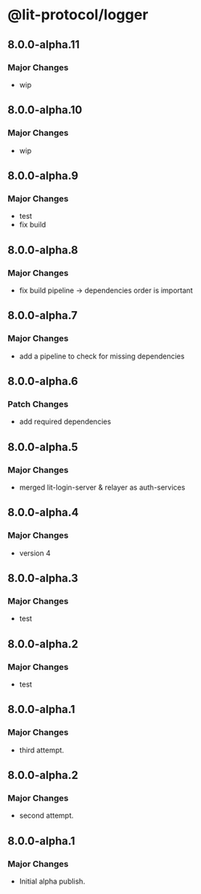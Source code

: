 # @lit-protocol/logger

## 8.0.0-alpha.11

### Major Changes

- wip

## 8.0.0-alpha.10

### Major Changes

- wip

## 8.0.0-alpha.9

### Major Changes

- test
- fix build

## 8.0.0-alpha.8

### Major Changes

- fix build pipeline -> dependencies order is important

## 8.0.0-alpha.7

### Major Changes

- add a pipeline to check for missing dependencies

## 8.0.0-alpha.6

### Patch Changes

- add required dependencies

## 8.0.0-alpha.5

### Major Changes

- merged lit-login-server & relayer as auth-services

## 8.0.0-alpha.4

### Major Changes

- version 4

## 8.0.0-alpha.3

### Major Changes

- test

## 8.0.0-alpha.2

### Major Changes

- test

## 8.0.0-alpha.1

### Major Changes

- third attempt.

## 8.0.0-alpha.2

### Major Changes

- second attempt.

## 8.0.0-alpha.1

### Major Changes

- Initial alpha publish.
